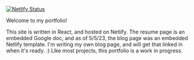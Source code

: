 [![Netlify Status](https://api.netlify.com/api/v1/badges/04002f6e-30ed-4fc9-89c0-c54b79b7434e/deploy-status)](https://app.netlify.com/sites/janell-huyck-portfolio/deploys)

Welcome to my portfolio!  

This site is written in React, and hosted on Netlify.  The resume page is an embedded Google doc, and as of 5/5/23, the blog page was an embedded Netlify template.  I'm writing my own blog page, and will get that linked in when it's ready.  :)  Like most projects, this portfolio is a work in progress.  
